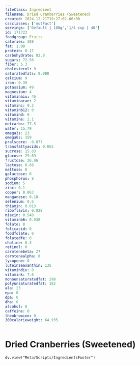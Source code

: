 ```yaml
---
fileClass: Ingredient
filename: Dried Cranberries (Sweetened)
created: 2024-12-21T19:27:02-06:00
cssclasses: ['nutFact']
servings: ['Default | 100g','1/4 cup | 40']
id: 171723
foodgroup: Fruits
calories: 308
fat: 1.09
protein: 0.17
carbohydrate: 82.8
sugars: 72.56
fiber: 5.3
cholesterol: 0
saturatedfats: 0.088
calcium: 9
iron: 0.39
potassium: 49
magnesium: 4
vitaminaiu: 46
vitaminarae: 2
vitaminc: 0.2
vitaminb12: 0
vitamind: 0
vitamine: 2.1
netcarbs: 77.5
water: 15.79
omega3s: 23
omega6s: 159
pralscore: -0.877
transfattyacids: 0.003
sucrose: 15.83
glucose: 29.69
fructose: 26.96
lactose: 0.08
maltose: 0
galactose: 0
phosphorus: 8
sodium: 5
zinc: 0.1
copper: 0.063
manganese: 0.18
selenium: 0.6
thiamin: 0.013
riboflavin: 0.028
niacin: 0.548
vitaminb6: 0.038
folate: 0
folicacid: 0
foodfolate: 0
folatedfe: 0
choline: 8.3
retinol: 0
carotenebeta: 27
carotenealpha: 0
lycopene: 0
luteinzeaxanthin: 138
vitamindiu: 0
vitamink: 7.6
monounsaturatedfat: 298
polyunsaturatedfat: 182
ala: 23
epa: 0
dpa: 0
dha: 0
alcohol: 0
caffeine: 0
theobromine: 0
200calorieweight: 64.935
---
```


# Dried Cranberries (Sweetened)

```dataviewjs
dv.view("Meta/Scripts/IngredientsFooter")
```